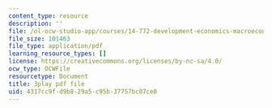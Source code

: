 ```yaml
---
content_type: resource
description: ''
file: /ol-ocw-studio-app/courses/14-772-development-economics-macroeconomics-spring-2013/4317cc9fd9b829a5c95b37757bc07ce8_ekWxanQrsz4.pdf
file_size: 101463
file_type: application/pdf
learning_resource_types: []
license: https://creativecommons.org/licenses/by-nc-sa/4.0/
ocw_type: OCWFile
resourcetype: Document
title: 3play pdf file
uid: 4317cc9f-d9b8-29a5-c95b-37757bc07ce8
---
```

